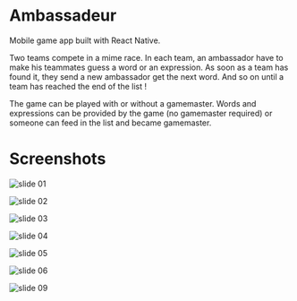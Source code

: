 # Ambassadeur

Mobile game app built with React Native.

Two teams compete in a mime race.
In each team, an ambassador have to make his teammates guess a word or an expression.
As soon as a team has found it, they send a new ambassador get the next word.
And so on until a team has reached the end of the list !

The game can be played with or without a gamemaster. 
Words and expressions can be provided by the game (no gamemaster required) or someone can feed in the list and became gamemaster.

# Screenshots

![slide 01](https://user-images.githubusercontent.com/62102327/160801677-450e0001-441f-4232-af5d-3492bbd5ca29.png)

![slide 02](https://user-images.githubusercontent.com/62102327/160801688-c0793ee9-14ec-4ce1-97f4-6fd232985d4e.png)

![slide 03](https://user-images.githubusercontent.com/62102327/160801698-81611906-8881-4eff-a251-8278c58cf188.png)

![slide 04](https://user-images.githubusercontent.com/62102327/160801720-3241704e-31ef-4833-ac55-1b0382ce7404.png)

![slide 05](https://user-images.githubusercontent.com/62102327/160801750-4b49c634-aa32-414a-837a-0aa140df69ce.png)

![slide 06](https://user-images.githubusercontent.com/62102327/160801775-2e3418cb-5cf4-464b-b2b3-c2b5870c58ce.png)

![slide 09](https://user-images.githubusercontent.com/62102327/160801782-5af313c3-92d0-4885-a182-ab89c8244576.png)

